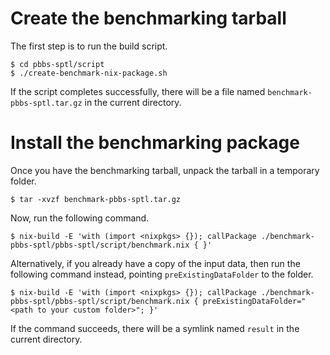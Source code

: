 
Create the benchmarking tarball
===============================

The first step is to run the build script.

    $ cd pbbs-sptl/script
    $ ./create-benchmark-nix-package.sh

If the script completes successfully, there will be a file named
`benchmark-pbbs-sptl.tar.gz` in the current directory.

Install the benchmarking package
================================

Once you have the benchmarking tarball, unpack the tarball in a
temporary folder.

    $ tar -xvzf benchmark-pbbs-sptl.tar.gz

Now, run the following command.

    $ nix-build -E 'with (import <nixpkgs> {}); callPackage ./benchmark-pbbs-sptl/pbbs-sptl/script/benchmark.nix { }'

Alternatively, if you already have a copy of the input data, then run
the following command instead, pointing `preExistingDataFolder` to the
folder.

    $ nix-build -E 'with (import <nixpkgs> {}); callPackage ./benchmark-pbbs-sptl/pbbs-sptl/script/benchmark.nix { preExistingDataFolder="<path to your custom folder>"; }'

If the command succeeds, there will be a symlink named `result` in the
current directory.

